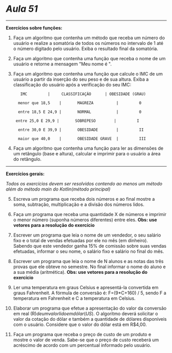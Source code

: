 # *Aula 51*
<hr>

**Exercícios sobre funções:**

1. Faça um algoritmo que contenha um método que receba um número do
   usuário e realize a somatória de todos os números no intervalo de 1 até o
   número digitado pelo usuário. Exiba o resultado final da somatória.


2. Faça um algoritmo que contenha uma função que receba o nome de um
   usuário e retorne a mensagem "Meu nome é <NomeDigitado>".


3. Faça um algoritmo que contenha uma função que calcule o IMC de um
   usuário a partir da inserção do seu peso e de sua altura. Exiba a
   classificação do usuário após a verificação do seu IMC:


          IMC         |     CLASSIFICAÇÃO      | OBESIDADE (GRAU)

         menor que 18,5    |       MAGREZA          |         0

         entre 18,5 E 24,9 |       NORMAL           |         0

        entre 25,0 E 29,9 |       SOBREPESO        |         I

         entre 30,0 E 39,9 |       OBESIDADE        |         II

         maior que 40,0    |       OBESIDADE GRAVE  |         III


4. Faça um algoritmo que contenha uma função para ler as dimensões de
   um retângulo (base e altura), calcular e imprimir para o usuário a área do
   retângulo.

<hr>

**Exercícios gerais:**

*Todos os exercícios devem ser resolvidos contendo ao menos um
método além do método main do Kotlin(método principal)*

5. Escreva um programa que receba dois números e ao final mostre a
   soma, subtração, multiplicação e a divisão dos números lidos.


6. Faça um programa que receba uma quantidade X de números e
   imprimir o menor número (suponha números diferentes) entre eles.
   **Obs: use vetores para a resolução do exercício**


7. Escrever um programa que leia o nome de um vendedor, o seu
   salário fixo e o total de vendas efetuadas por ele no mês (em
   dinheiro). Sabendo que este vendedor ganha 15% de comissão sobre
   suas vendas efetuadas, informar o seu nome, o salário fixo e salário
   no final do mês.


8. Escrever um programa que leia o nome de N alunos e as notas das
   três provas que ele obteve no semestre. No final informar o nome do
   aluno e a sua média (aritmética).
   **Obs: use vetores para a resolução do exercício**


9. Ler uma temperatura em graus Celsius e apresentá-la convertida em
   graus Fahrenheit. A fórmula de conversão é: F=(9*C+160) / 5, sendo F
   a temperatura em Fahrenheit e C a temperatura em Celsius.


10. Elaborar um programa que efetue a apresentação do valor da
    conversão em real (R$) de um valor lido em dólar (US$). O algoritmo
    deverá solicitar o valor da cotação do dólar e também a quantidade
    de dólares disponíveis com o usuário. Considere que o valor do dólar está em R$4,00.


11. Faça um programa que receba o preço de custo de um produto e
    mostre o valor de venda. Sabe-se que o preço de custo receberá um
    acréscimo de acordo com um percentual informado pelo usuário.